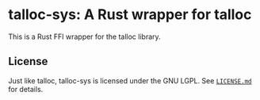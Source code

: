 # talloc-sys: A Rust wrapper for talloc

This is a Rust FFI wrapper for the talloc library.

## License
Just like talloc, talloc-sys is licensed under the GNU LGPL.
See [`LICENSE.md`](LICENSE.md) for details.

